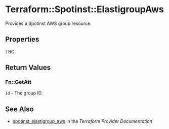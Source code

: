# Terraform::Spotinst::ElastigroupAws

Provides a Spotinst AWS group resource.

## Properties

TBC

## Return Values

### Fn::GetAtt

`Id` - The group ID.

## See Also

* [spotinst_elastigroup_aws](https://www.terraform.io/docs/providers/spotinst/r/elastigroup_aws.html) in the _Terraform Provider Documentation_